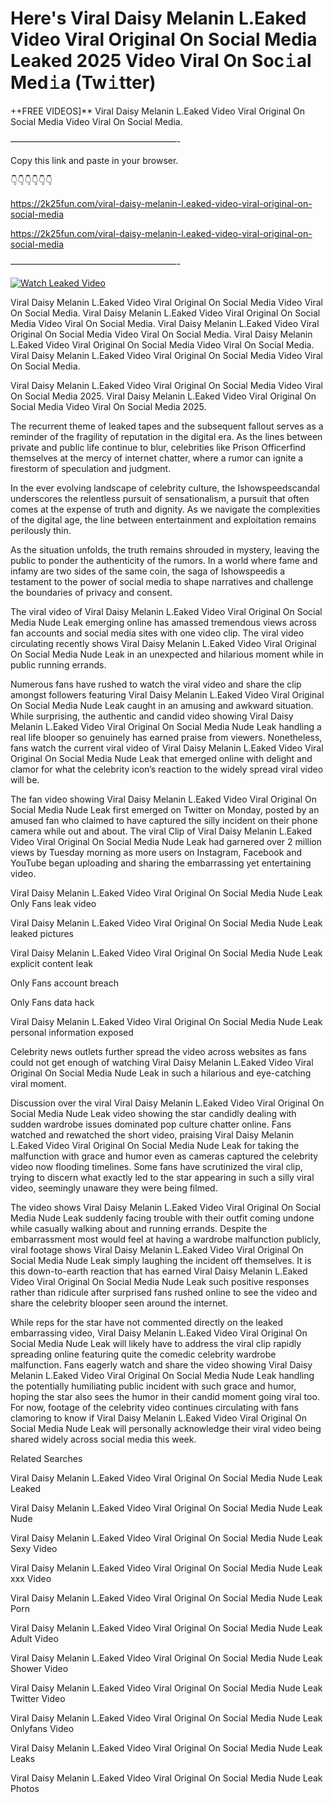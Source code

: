 # Here's Viral Daisy Melanin L.Eaked Video Viral Original On Social Media Leaked 2025 Video Viral On Soc𝚒al Med𝚒a (Tw𝚒tter)

++FREE VIDEOS]** Viral Daisy Melanin L.Eaked Video Viral Original On Social Media Video Viral On Social Media.

———————————————————-

Copy this link and paste in your browser.

👇👇👇👇👇👇

https://2k25fun.com/viral-daisy-melanin-l.eaked-video-viral-original-on-social-media

https://2k25fun.com/viral-daisy-melanin-l.eaked-video-viral-original-on-social-media

———————————————————-

[![Watch Leaked Video](https://miro.medium.com/v2/resize:fit:828/format:webp/1*cilzJN44JGOrTw9NJCrNHA.gif "Watch Leaked Video")](https://2k25fun.com/viral-daisy-melanin-l.eaked-video-viral-original-on-social-media)

Viral Daisy Melanin L.Eaked Video Viral Original On Social Media Video Viral On Social Media. Viral Daisy Melanin L.Eaked Video Viral Original On Social Media Video Viral On Social Media. Viral Daisy Melanin L.Eaked Video Viral Original On Social Media Video Viral On Social Media. Viral Daisy Melanin L.Eaked Video Viral Original On Social Media Video Viral On Social Media. Viral Daisy Melanin L.Eaked Video Viral Original On Social Media Video Viral On Social Media.

Viral Daisy Melanin L.Eaked Video Viral Original On Social Media Video Viral On Social Media 2025. Viral Daisy Melanin L.Eaked Video Viral Original On Social Media Video Viral On Social Media 2025.

The recurrent theme of leaked tapes and the subsequent fallout serves as a reminder of the fragility of reputation in the digital era. As the lines between private and public life continue to blur, celebrities like Prison Officerfind themselves at the mercy of internet chatter, where a rumor can ignite a firestorm of speculation and judgment.

In the ever evolving landscape of celebrity culture, the Ishowspeedscandal underscores the relentless pursuit of sensationalism, a pursuit that often comes at the expense of truth and dignity. As we navigate the complexities of the digital age, the line between entertainment and exploitation remains perilously thin.

As the situation unfolds, the truth remains shrouded in mystery, leaving the public to ponder the authenticity of the rumors. In a world where fame and infamy are two sides of the same coin, the saga of Ishowspeedis a testament to the power of social media to shape narratives and challenge the boundaries of privacy and consent.

The viral video of Viral Daisy Melanin L.Eaked Video Viral Original On Social Media Nude Leak emerging online has amassed tremendous views across fan accounts and social media sites with one video clip. The viral video circulating recently shows Viral Daisy Melanin L.Eaked Video Viral Original On Social Media Nude Leak in an unexpected and hilarious moment while in public running errands.

Numerous fans have rushed to watch the viral video and share the clip amongst followers featuring Viral Daisy Melanin L.Eaked Video Viral Original On Social Media Nude Leak caught in an amusing and awkward situation. While surprising, the authentic and candid video showing Viral Daisy Melanin L.Eaked Video Viral Original On Social Media Nude Leak handling a real life blooper so genuinely has earned praise from viewers. Nonetheless, fans watch the current viral video of Viral Daisy Melanin L.Eaked Video Viral Original On Social Media Nude Leak that emerged online with delight and clamor for what the celebrity icon’s reaction to the widely spread viral video will be.

The fan video showing Viral Daisy Melanin L.Eaked Video Viral Original On Social Media Nude Leak first emerged on Twitter on Monday, posted by an amused fan who claimed to have captured the silly incident on their phone camera while out and about. The viral Clip of Viral Daisy Melanin L.Eaked Video Viral Original On Social Media Nude Leak had garnered over 2 million views by Tuesday morning as more users on Instagram, Facebook and YouTube began uploading and sharing the embarrassing yet entertaining video.

Viral Daisy Melanin L.Eaked Video Viral Original On Social Media Nude Leak Only Fans leak video

Viral Daisy Melanin L.Eaked Video Viral Original On Social Media Nude Leak leaked pictures

Viral Daisy Melanin L.Eaked Video Viral Original On Social Media Nude Leak explicit content leak

Only Fans account breach

Only Fans data hack

Viral Daisy Melanin L.Eaked Video Viral Original On Social Media Nude Leak personal information exposed

Celebrity news outlets further spread the video across websites as fans could not get enough of watching Viral Daisy Melanin L.Eaked Video Viral Original On Social Media Nude Leak in such a hilarious and eye-catching viral moment.

Discussion over the viral Viral Daisy Melanin L.Eaked Video Viral Original On Social Media Nude Leak video showing the star candidly dealing with sudden wardrobe issues dominated pop culture chatter online. Fans watched and rewatched the short video, praising Viral Daisy Melanin L.Eaked Video Viral Original On Social Media Nude Leak for taking the malfunction with grace and humor even as cameras captured the celebrity video now flooding timelines. Some fans have scrutinized the viral clip, trying to discern what exactly led to the star appearing in such a silly viral video, seemingly unaware they were being filmed.

The video shows Viral Daisy Melanin L.Eaked Video Viral Original On Social Media Nude Leak suddenly facing trouble with their outfit coming undone while casually walking about and running errands. Despite the embarrassment most would feel at having a wardrobe malfunction publicly, viral footage shows Viral Daisy Melanin L.Eaked Video Viral Original On Social Media Nude Leak simply laughing the incident off themselves. It is this down-to-earth reaction that has earned Viral Daisy Melanin L.Eaked Video Viral Original On Social Media Nude Leak such positive responses rather than ridicule after surprised fans rushed online to see the video and share the celebrity blooper seen around the internet.

While reps for the star have not commented directly on the leaked embarrassing video, Viral Daisy Melanin L.Eaked Video Viral Original On Social Media Nude Leak will likely have to address the viral clip rapidly spreading online featuring quite the comedic celebrity wardrobe malfunction. Fans eagerly watch and share the video showing Viral Daisy Melanin L.Eaked Video Viral Original On Social Media Nude Leak handling the potentially humiliating public incident with such grace and humor, hoping the star also sees the humor in their candid moment going viral too. For now, footage of the celebrity video continues circulating with fans clamoring to know if Viral Daisy Melanin L.Eaked Video Viral Original On Social Media Nude Leak will personally acknowledge their viral video being shared widely across social media this week.

Related Searches

Viral Daisy Melanin L.Eaked Video Viral Original On Social Media Nude Leak Leaked

Viral Daisy Melanin L.Eaked Video Viral Original On Social Media Nude Leak Nude

Viral Daisy Melanin L.Eaked Video Viral Original On Social Media Nude Leak Sexy Video

Viral Daisy Melanin L.Eaked Video Viral Original On Social Media Nude Leak xxx Video

Viral Daisy Melanin L.Eaked Video Viral Original On Social Media Nude Leak Porn

Viral Daisy Melanin L.Eaked Video Viral Original On Social Media Nude Leak Adult Video

Viral Daisy Melanin L.Eaked Video Viral Original On Social Media Nude Leak Shower Video

Viral Daisy Melanin L.Eaked Video Viral Original On Social Media Nude Leak Twitter Video

Viral Daisy Melanin L.Eaked Video Viral Original On Social Media Nude Leak Onlyfans Video

Viral Daisy Melanin L.Eaked Video Viral Original On Social Media Nude Leak Leaks

Viral Daisy Melanin L.Eaked Video Viral Original On Social Media Nude Leak Photos